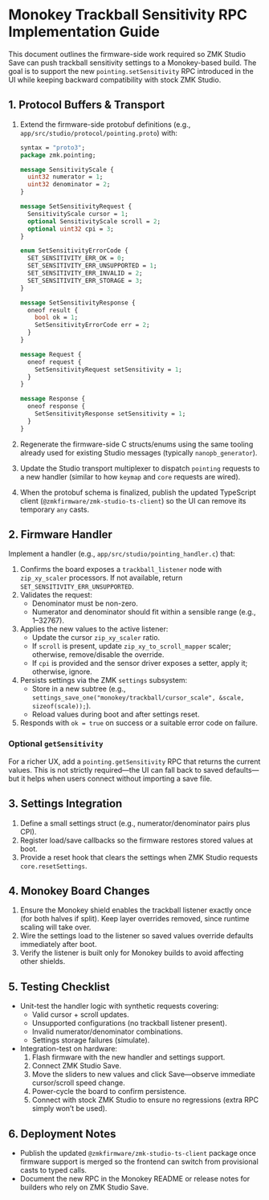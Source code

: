 # Monokey Trackball Sensitivity RPC Implementation Guide

This document outlines the firmware-side work required so ZMK Studio Save can push trackball sensitivity settings to a Monokey-based build. The goal is to support the new `pointing.setSensitivity` RPC introduced in the UI while keeping backward compatibility with stock ZMK Studio.

## 1. Protocol Buffers & Transport

1. Extend the firmware-side protobuf definitions (e.g., `app/src/studio/protocol/pointing.proto`) with:

   ```proto
   syntax = "proto3";
   package zmk.pointing;

   message SensitivityScale {
     uint32 numerator = 1;
     uint32 denominator = 2;
   }

   message SetSensitivityRequest {
     SensitivityScale cursor = 1;
     optional SensitivityScale scroll = 2;
     optional uint32 cpi = 3;
   }

   enum SetSensitivityErrorCode {
     SET_SENSITIVITY_ERR_OK = 0;
     SET_SENSITIVITY_ERR_UNSUPPORTED = 1;
     SET_SENSITIVITY_ERR_INVALID = 2;
     SET_SENSITIVITY_ERR_STORAGE = 3;
   }

   message SetSensitivityResponse {
     oneof result {
       bool ok = 1;
       SetSensitivityErrorCode err = 2;
     }
   }

   message Request {
     oneof request {
       SetSensitivityRequest setSensitivity = 1;
     }
   }

   message Response {
     oneof response {
       SetSensitivityResponse setSensitivity = 1;
     }
   }
   ```

2. Regenerate the firmware-side C structs/enums using the same tooling already used for existing Studio messages (typically `nanopb_generator`).
3. Update the Studio transport multiplexer to dispatch `pointing` requests to a new handler (similar to how `keymap` and `core` requests are wired).
4. When the protobuf schema is finalized, publish the updated TypeScript client (`@zmkfirmware/zmk-studio-ts-client`) so the UI can remove its temporary `any` casts.

## 2. Firmware Handler

Implement a handler (e.g., `app/src/studio/pointing_handler.c`) that:

1. Confirms the board exposes a `trackball_listener` node with `zip_xy_scaler` processors. If not available, return `SET_SENSITIVITY_ERR_UNSUPPORTED`.
2. Validates the request:
   - Denominator must be non-zero.
   - Numerator and denominator should fit within a sensible range (e.g., 1–32767).
3. Applies the new values to the active listener:
   - Update the cursor `zip_xy_scaler` ratio.
   - If `scroll` is present, update `zip_xy_to_scroll_mapper` scaler; otherwise, remove/disable the override.
   - If `cpi` is provided and the sensor driver exposes a setter, apply it; otherwise, ignore.
4. Persists settings via the ZMK `settings` subsystem:
   - Store in a new subtree (e.g., `settings_save_one("monokey/trackball/cursor_scale", &scale, sizeof(scale));`).
   - Reload values during boot and after settings reset.
5. Responds with `ok = true` on success or a suitable error code on failure.

### Optional `getSensitivity`

For a richer UX, add a `pointing.getSensitivity` RPC that returns the current values. This is not strictly required—the UI can fall back to saved defaults—but it helps when users connect without importing a save file.

## 3. Settings Integration

1. Define a small settings struct (e.g., numerator/denominator pairs plus CPI).
2. Register load/save callbacks so the firmware restores stored values at boot.
3. Provide a reset hook that clears the settings when ZMK Studio requests `core.resetSettings`.

## 4. Monokey Board Changes

1. Ensure the Monokey shield enables the trackball listener exactly once (for both halves if split). Keep layer overrides removed, since runtime scaling will take over.
2. Wire the settings load to the listener so saved values override defaults immediately after boot.
3. Verify the listener is built only for Monokey builds to avoid affecting other shields.

## 5. Testing Checklist

- Unit-test the handler logic with synthetic requests covering:
  - Valid cursor + scroll updates.
  - Unsupported configurations (no trackball listener present).
  - Invalid numerator/denominator combinations.
  - Settings storage failures (simulate).
- Integration-test on hardware:
  1. Flash firmware with the new handler and settings support.
  2. Connect ZMK Studio Save.
  3. Move the sliders to new values and click Save—observe immediate cursor/scroll speed change.
  4. Power-cycle the board to confirm persistence.
  5. Connect with stock ZMK Studio to ensure no regressions (extra RPC simply won’t be used).

## 6. Deployment Notes

- Publish the updated `@zmkfirmware/zmk-studio-ts-client` package once firmware support is merged so the frontend can switch from provisional casts to typed calls.
- Document the new RPC in the Monokey README or release notes for builders who rely on ZMK Studio Save.
